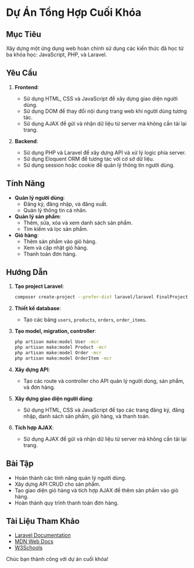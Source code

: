 # Dự Án Tổng Hợp Cuối Khóa

## Mục Tiêu
Xây dựng một ứng dụng web hoàn chỉnh sử dụng các kiến thức đã học từ ba khóa học: JavaScript, PHP, và Laravel.

## Yêu Cầu
1. **Frontend**:
    - Sử dụng HTML, CSS và JavaScript để xây dựng giao diện người dùng.
    - Sử dụng DOM để thay đổi nội dung trang web khi người dùng tương tác.
    - Sử dụng AJAX để gửi và nhận dữ liệu từ server mà không cần tải lại trang.

2. **Backend**:
    - Sử dụng PHP và Laravel để xây dựng API và xử lý logic phía server.
    - Sử dụng Eloquent ORM để tương tác với cơ sở dữ liệu.
    - Sử dụng session hoặc cookie để quản lý thông tin người dùng.

## Tính Năng
- **Quản lý người dùng**:
    - Đăng ký, đăng nhập, và đăng xuất.
    - Quản lý thông tin cá nhân.
- **Quản lý sản phẩm**:
    - Thêm, sửa, xóa và xem danh sách sản phẩm.
    - Tìm kiếm và lọc sản phẩm.
- **Giỏ hàng**:
    - Thêm sản phẩm vào giỏ hàng.
    - Xem và cập nhật giỏ hàng.
    - Thanh toán đơn hàng.

## Hướng Dẫn
1. **Tạo project Laravel**:
    ```bash
    composer create-project --prefer-dist laravel/laravel FinalProject
    ```

2. **Thiết kế database**:
    - Tạo các bảng `users`, `products`, `orders`, `order_items`.

3. **Tạo model, migration, controller**:
    ```bash
    php artisan make:model User -mcr
    php artisan make:model Product -mcr
    php artisan make:model Order -mcr
    php artisan make:model OrderItem -mcr
    ```

4. **Xây dựng API**:
    - Tạo các route và controller cho API quản lý người dùng, sản phẩm, và đơn hàng.

5. **Xây dựng giao diện người dùng**:
    - Sử dụng HTML, CSS và JavaScript để tạo các trang đăng ký, đăng nhập, danh sách sản phẩm, giỏ hàng, và thanh toán.

6. **Tích hợp AJAX**:
    - Sử dụng AJAX để gửi và nhận dữ liệu từ server mà không cần tải lại trang.

## Bài Tập
- Hoàn thành các tính năng quản lý người dùng.
- Xây dựng API CRUD cho sản phẩm.
- Tạo giao diện giỏ hàng và tích hợp AJAX để thêm sản phẩm vào giỏ hàng.
- Hoàn thành quy trình thanh toán đơn hàng.

## Tài Liệu Tham Khảo
- [Laravel Documentation](https://laravel.com/docs)
- [MDN Web Docs](https://developer.mozilla.org/)
- [W3Schools](https://www.w3schools.com/)

Chúc bạn thành công với dự án cuối khóa!
